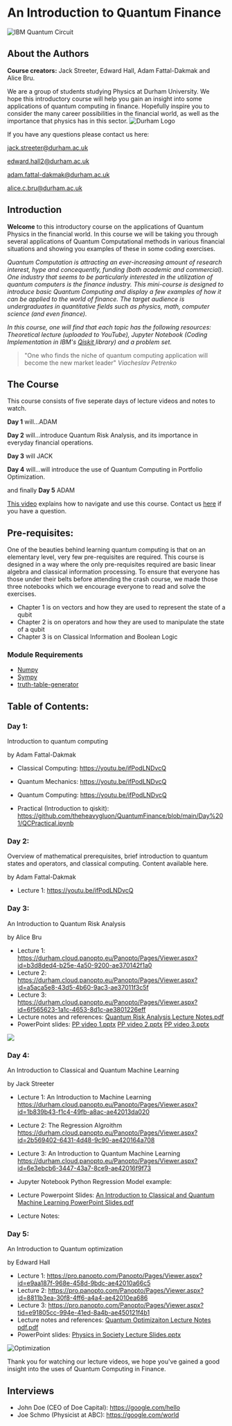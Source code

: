 # An Introduction to Quantum Finance
 ![IBM Quantum Circuit](https://www.extremetech.com/wp-content/uploads/2019/01/IBM-Quantum-banner-size-640x353.jpg) 

## **About the Authors** 

**Course creators:** Jack Streeter, Edward Hall, Adam Fattal-Dakmak and Alice Bru.

We are a group of students studying Physics at Durham University. We hope this introductory course will help you gain an insight into some applications of quantum computing in finance. Hopefully inspire you to consider the many career possibilities in the financial world, as well as the importance that physics has in this sector. 
![Durham Logo](https://www.publicengagement.ac.uk/sites/default/files/styles/content_width/public/job/durham-uni-logo.jpg?itok=_VJT4C1X)

If you have any questions please contact us here: 

jack.streeter@durham.ac.uk 

edward.hall2@durham.ac.uk

adam.fattal-dakmak@durham.ac.uk 

alice.c.bru@durham.ac.uk 



## **Introduction** 

**Welcome** to this introductory course on the applications of Quantum Physics in the financial world. In this course we will be taking you through several applications of Quantum Computational methods in various financial situations and showing you examples of these in some coding exercises.

_Quantum Computation is attracting an ever-increasing amount of research interest, hype and concequently, funding (both academic and commercial). One industry that seems to be particularly interested in the utilization of quantum computers is the finance industry. This mini-course is designed to introduce basic Quantum Computing and display a few examples of how it can be applied to the world of finance. The target audience is undergraduates in quantitative fields such as physics, math, computer science (and even finance)._

_In this course, one will find that each topic has the following resources: Theoretical lecture (uploaded to YouTube), Jupyter Notebook (Coding Implementation in IBM's <a href=https://qiskit.org>Qiskit </a> library) and a problem set._

> "One who finds the niche of quantum computing application will become the new market leader" _Viacheslav Petrenko_

## The Course 

This course consists of five seperate days of lecture videos and notes to watch. 

**Day 1** will...ADAM

**Day 2** will...introduce Quantum Risk Analysis, and its importance in everyday financial operations.


**Day 3** will JACK

**Day 4** will...will introduce the use of Quantum Computing in Portfolio Optimization.

and finally **Day 5** ADAM

<a href="https://google.com"> This video</a> explains how to navigate and use this course. Contact us <a href="https://email.com">here</a> if you have a question.


## Pre-requisites:

One of the beauties behind learning quantum computing is that on an elementary level, very few pre-requisites are required. This course is designed in a way where the only pre-requisites required are basic linear algebra and classical information processing. To ensure that everyone has those under their belts before attending the crash course, we made those three notebooks which we encourage everyone to read and solve the exercises.

 - Chapter 1 is on vectors and how they are used to represent the state of a qubit
 - Chapter 2 is on operators and how they are used to manipulate the state of a qubit
 - Chapter 3 is on Classical Information and Boolean Logic


 ### Module Requirements
 
 - [Numpy](https://numpy.org)
 - [Sympy](https://www.sympy.org/en/index.html)
 - [truth-table-generator](https://pypi.org/project/truth-table-generator/)

 ## Table of Contents:

### Day 1: 
Introduction to quantum computing

by Adam Fattal-Dakmak

 - Classical Computing: https://youtu.be/ifPodLNDvcQ
 - Quantum Mechanics: https://youtu.be/ifPodLNDvcQ
 - Quantum Computing: https://youtu.be/ifPodLNDvcQ

 - Practical (Introduction to qiskit): https://github.com/theheavygluon/QuantumFinance/blob/main/Day%201/QCPractical.ipynb

### Day 2: 
Overview of mathematical prerequisites, brief introduction to quantum states and operators, and classical computing. Content available here.

by Adam Fattal-Dakmak
 - Lecture 1: https://youtu.be/ifPodLNDvcQ

### Day 3: 
An Introduction to Quantum Risk Analysis

by Alice Bru
 - Lecture 1: https://durham.cloud.panopto.eu/Panopto/Pages/Viewer.aspx?id=b3d8ded4-b25e-4a50-9200-ae370142f1a0
 - Lecture 2: https://durham.cloud.panopto.eu/Panopto/Pages/Viewer.aspx?id=a5aca5e8-43d5-4b60-9ac3-ae37011f3c5f
 - Lecture 3: https://durham.cloud.panopto.eu/Panopto/Pages/Viewer.aspx?id=6f565623-1a1c-4653-8d1c-ae3801226eff
 - Lecture notes and references: [Quantum Risk Analysis Lecture Notes.pdf](https://github.com/theheavygluon/QuantumFinance/files/8112521/Quantum.Risk.Analysis.Lecture.Notes.pdf)
 - PowerPoint slides: [PP video 1.pptx](https://github.com/theheavygluon/QuantumFinance/files/8110686/PP.video.1.pptx)
                      [PP video 2.pptx](https://github.com/theheavygluon/QuantumFinance/files/8110651/PP.video.2.pptx)
                      [PP video 3.pptx](https://github.com/theheavygluon/QuantumFinance/files/8110603/PP.video.3.pptx)
                      
 ![](https://globalriskinstitute.org/wp-content/uploads/2017/01/iStock-123208401_cropped.jpg)
 





### Day 4: 
An Introduction to Classical and Quantum Machine Learning

by Jack Streeter

- Lecture 1: An Introduction to Machine Learning 
  https://durham.cloud.panopto.eu/Panopto/Pages/Viewer.aspx?id=1b839b43-f1c4-49fb-a8ac-ae42013da020
- Lecture 2: The Regression Algroithm
  https://durham.cloud.panopto.eu/Panopto/Pages/Viewer.aspx?id=2b569402-6431-4d48-9c90-ae420164a708
- Lecture 3: An Introduction to Quantum Machine Learning
  https://durham.cloud.panopto.eu/Panopto/Pages/Viewer.aspx?id=6e3ebcb6-3447-43a7-8ce9-ae42016f9f73

- Jupyter Notebook Python Regression Model example:

- Lecture Powerpoint Slides:
  [An Introduction to Classical and Quantum Machine Learning PowerPoint Slides.pdf](https://github.com/theheavygluon/QuantumFinance/files/8125801/An.Introduction.to.Classical.and.Quantum.Machine.Learning.PowerPoint.Slides.pdf)

- Lecture Notes:  
### Day 5: 
An Introduction to Quantum optimization

by Edward Hall

 - Lecture 1: https://pro.panopto.com/Panopto/Pages/Viewer.aspx?id=e9aa187f-968e-458d-9bdc-ae42010a66c5
 - Lecture 2: https://pro.panopto.com/Panopto/Pages/Viewer.aspx?id=8811b3ea-30f8-4ff6-a4a4-ae42010ea686
 - Lecture 3: https://pro.panopto.com/Panopto/Pages/Viewer.aspx?tid=e91805cc-994e-41ed-8a4b-ae450121f4b1
 - Lecture notes and references: [Quantum Optimizaiton Lecture Notes pdf.pdf](https://github.com/theheavygluon/QuantumFinance/files/8119944/Quantum.Optimizaiton.Lecture.Notes.pdf.pdf)
 - PowerPoint slides: [Physics in Society Lecture Slides.pptx](https://github.com/theheavygluon/QuantumFinance/files/8120590/Physics.in.Society.Lecture.Slides.pptx)


![Optimization](https://user-images.githubusercontent.com/97832483/155039841-0a22825f-abd3-4dff-a0ea-a08b68661549.jpeg)

Thank you for watching our lecture videos, we hope you've gained a good insight into the uses of Quantum Computing in Finance.

## Interviews

 - John Doe (CEO of Doe Capital): https://google.com/hello
 - Joe Schmo (Physicist at ABC): https://google.com/world
 



